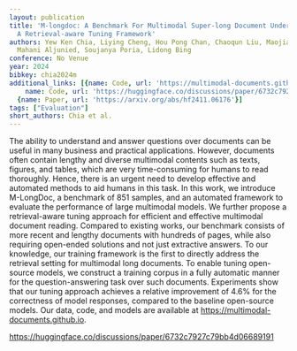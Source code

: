```yaml
---
layout: publication
title: 'M-longdoc: A Benchmark For Multimodal Super-long Document Understanding And
  A Retrieval-aware Tuning Framework'
authors: Yew Ken Chia, Liying Cheng, Hou Pong Chan, Chaoqun Liu, Maojia Song, Sharifah
  Mahani Aljunied, Soujanya Poria, Lidong Bing
conference: No Venue
year: 2024
bibkey: chia2024m
additional_links: [{name: Code, url: 'https://multimodal-documents.github.io'}, {
    name: Code, url: 'https://huggingface.co/discussions/paper/6732c7927c79bb4d06689191'},
  {name: Paper, url: 'https://arxiv.org/abs/hf2411.06176'}]
tags: ["Evaluation"]
short_authors: Chia et al.
---
```

The ability to understand and answer questions over documents can be useful in many business and practical applications. However, documents often contain lengthy and diverse multimodal contents such as texts, figures, and tables, which are very time-consuming for humans to read thoroughly. Hence, there is an urgent need to develop effective and automated methods to aid humans in this task. In this work, we introduce M-LongDoc, a benchmark of 851 samples, and an automated framework to evaluate the performance of large multimodal models. We further propose a retrieval-aware tuning approach for efficient and effective multimodal document reading. Compared to existing works, our benchmark consists of more recent and lengthy documents with hundreds of pages, while also requiring open-ended solutions and not just extractive answers. To our knowledge, our training framework is the first to directly address the retrieval setting for multimodal long documents. To enable tuning open-source models, we construct a training corpus in a fully automatic manner for the question-answering task over such documents. Experiments show that our tuning approach achieves a relative improvement of 4.6% for the correctness of model responses, compared to the baseline open-source models. Our data, code, and models are available at https://multimodal-documents.github.io.

https://huggingface.co/discussions/paper/6732c7927c79bb4d06689191